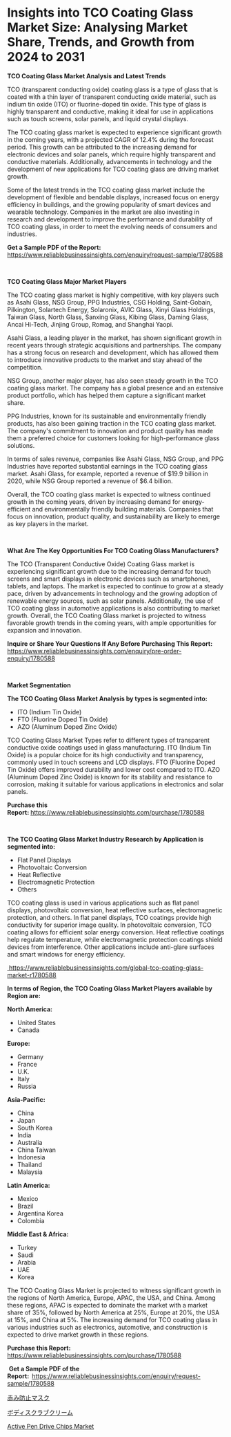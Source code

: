 <p><h1>Insights into TCO Coating Glass Market Size: Analysing Market Share, Trends, and Growth from 2024 to 2031</h1></p><p><strong>TCO Coating Glass Market Analysis and Latest Trends</strong></p>
<p><p>TCO (transparent conducting oxide) coating glass is a type of glass that is coated with a thin layer of transparent conducting oxide material, such as indium tin oxide (ITO) or fluorine-doped tin oxide. This type of glass is highly transparent and conductive, making it ideal for use in applications such as touch screens, solar panels, and liquid crystal displays.</p><p>The TCO coating glass market is expected to experience significant growth in the coming years, with a projected CAGR of 12.4% during the forecast period. This growth can be attributed to the increasing demand for electronic devices and solar panels, which require highly transparent and conductive materials. Additionally, advancements in technology and the development of new applications for TCO coating glass are driving market growth.</p><p>Some of the latest trends in the TCO coating glass market include the development of flexible and bendable displays, increased focus on energy efficiency in buildings, and the growing popularity of smart devices and wearable technology. Companies in the market are also investing in research and development to improve the performance and durability of TCO coating glass, in order to meet the evolving needs of consumers and industries.</p></p>
<p><strong>Get a Sample PDF of the Report:&nbsp;</strong> <a href="https://www.reliablebusinessinsights.com/enquiry/request-sample/1780588">https://www.reliablebusinessinsights.com/enquiry/request-sample/1780588</a></p>
<p>&nbsp;</p>
<p><strong>TCO Coating Glass Major Market Players</strong></p>
<p><p>The TCO coating glass market is highly competitive, with key players such as Asahi Glass, NSG Group, PPG Industries, CSG Holding, Saint-Gobain, Pilkington, Solartech Energy, Solaronix, AVIC Glass, Xinyi Glass Holdings, Taiwan Glass, North Glass, Sanxing Glass, Kibing Glass, Daming Glass, Ancai Hi-Tech, Jinjing Group, Romag, and Shanghai Yaopi.</p><p>Asahi Glass, a leading player in the market, has shown significant growth in recent years through strategic acquisitions and partnerships. The company has a strong focus on research and development, which has allowed them to introduce innovative products to the market and stay ahead of the competition.</p><p>NSG Group, another major player, has also seen steady growth in the TCO coating glass market. The company has a global presence and an extensive product portfolio, which has helped them capture a significant market share.</p><p>PPG Industries, known for its sustainable and environmentally friendly products, has also been gaining traction in the TCO coating glass market. The company's commitment to innovation and product quality has made them a preferred choice for customers looking for high-performance glass solutions.</p><p>In terms of sales revenue, companies like Asahi Glass, NSG Group, and PPG Industries have reported substantial earnings in the TCO coating glass market. Asahi Glass, for example, reported a revenue of $19.9 billion in 2020, while NSG Group reported a revenue of $6.4 billion.</p><p>Overall, the TCO coating glass market is expected to witness continued growth in the coming years, driven by increasing demand for energy-efficient and environmentally friendly building materials. Companies that focus on innovation, product quality, and sustainability are likely to emerge as key players in the market.</p></p>
<p>&nbsp;</p>
<p><strong>What Are The Key Opportunities For TCO Coating Glass Manufacturers?</strong></p>
<p><p>The TCO (Transparent Conductive Oxide) Coating Glass market is experiencing significant growth due to the increasing demand for touch screens and smart displays in electronic devices such as smartphones, tablets, and laptops. The market is expected to continue to grow at a steady pace, driven by advancements in technology and the growing adoption of renewable energy sources, such as solar panels. Additionally, the use of TCO coating glass in automotive applications is also contributing to market growth. Overall, the TCO Coating Glass market is projected to witness favorable growth trends in the coming years, with ample opportunities for expansion and innovation.</p></p>
<p><strong>Inquire or Share Your Questions If Any Before Purchasing This Report:</strong> <a href="https://www.reliablebusinessinsights.com/enquiry/pre-order-enquiry/1780588">https://www.reliablebusinessinsights.com/enquiry/pre-order-enquiry/1780588</a></p>
<p>&nbsp;</p>
<p><strong>Market Segmentation</strong></p>
<p><strong>The TCO Coating Glass Market Analysis by types is segmented into:</strong></p>
<p><ul><li>ITO (Indium Tin Oxide)</li><li>FTO (Fluorine Doped Tin Oxide)</li><li>AZO (Aluminum Doped Zinc Oxide)</li></ul></p>
<p><p>TCO Coating Glass Market Types refer to different types of transparent conductive oxide coatings used in glass manufacturing. ITO (Indium Tin Oxide) is a popular choice for its high conductivity and transparency, commonly used in touch screens and LCD displays. FTO (Fluorine Doped Tin Oxide) offers improved durability and lower cost compared to ITO. AZO (Aluminum Doped Zinc Oxide) is known for its stability and resistance to corrosion, making it suitable for various applications in electronics and solar panels.</p></p>
<p><strong>Purchase this Report:&nbsp;</strong><a href="https://www.reliablebusinessinsights.com/purchase/1780588">https://www.reliablebusinessinsights.com/purchase/1780588</a></p>
<p>&nbsp;</p>
<p><strong>The TCO Coating Glass Market Industry Research by Application is segmented into:</strong></p>
<p><ul><li>Flat Panel Displays</li><li>Photovoltaic Conversion</li><li>Heat Reflective</li><li>Electromagnetic Protection</li><li>Others</li></ul></p>
<p><p>TCO coating glass is used in various applications such as flat panel displays, photovoltaic conversion, heat reflective surfaces, electromagnetic protection, and others. In flat panel displays, TCO coatings provide high conductivity for superior image quality. In photovoltaic conversion, TCO coating allows for efficient solar energy conversion. Heat reflective coatings help regulate temperature, while electromagnetic protection coatings shield devices from interference. Other applications include anti-glare surfaces and smart windows for energy efficiency.</p></p>
<p><a href="https://www.reliablebusinessinsights.com/global-tco-coating-glass-market-r1780588">&nbsp;https://www.reliablebusinessinsights.com/global-tco-coating-glass-market-r1780588</a></p>
<p><strong>In terms of Region, the TCO Coating Glass Market Players available by Region are:</strong></p>
<p>
    <p> <strong> North America: </strong>
        <ul>
            <li>United States</li>
            <li>Canada</li>
        </ul>
        </p> 
    <p> <strong> Europe: </strong>
        <ul>
            <li>Germany</li>
            <li>France</li>
            <li>U.K.</li>
            <li>Italy</li>
            <li>Russia</li>
        </ul>
        </p> 
    <p> <strong> Asia-Pacific: </strong>
        <ul>
            <li>China</li>
            <li>Japan</li>
            <li>South Korea</li>
            <li>India</li>
            <li>Australia</li>
            <li>China Taiwan</li>
            <li>Indonesia</li>
            <li>Thailand</li>
            <li>Malaysia</li>
        </ul>
        </p> 
    <p> <strong> Latin America: </strong>
        <ul>
            <li>Mexico</li>
            <li>Brazil</li>
            <li>Argentina Korea</li>
            <li>Colombia</li>
        </ul>
        </p> 
    <p> <strong> Middle East & Africa: </strong>
        <ul>
            <li>Turkey</li>
            <li>Saudi</li>
            <li>Arabia</li>
            <li>UAE</li>
            <li>Korea</li>
        </ul>
    </p>
    </p>
<p><p>The TCO Coating Glass Market is projected to witness significant growth in the regions of North America, Europe, APAC, the USA, and China. Among these regions, APAC is expected to dominate the market with a market share of 35%, followed by North America at 25%, Europe at 20%, the USA at 15%, and China at 5%. The increasing demand for TCO coating glass in various industries such as electronics, automotive, and construction is expected to drive market growth in these regions.</p></p>
<p><strong>Purchase this Report: </strong><a href="https://www.reliablebusinessinsights.com/purchase/1780588">https://www.reliablebusinessinsights.com/purchase/1780588</a></p>
<p>&nbsp;<strong>Get a Sample PDF of the Report:&nbsp;&nbsp;</strong><a href="https://www.reliablebusinessinsights.com/enquiry/request-sample/1780588">https://www.reliablebusinessinsights.com/enquiry/request-sample/1780588</a></p>
<p><strong></strong></p>
<p><p><a href="https://github.com/mm14022023/Market-Research-Report-List-1/blob/main/4963234105750.md">赤み防止マスク</a></p><p><a href="https://github.com/NikitaBruen/Market-Research-Report-List-1/blob/main/9237437105751.md">ボディスクラブクリーム</a></p><p><a href="https://issuu.com/reportprime-2/docs/active-pen-drive-chips-market-size-2030.pptx">Active Pen Drive Chips Market</a></p></p>